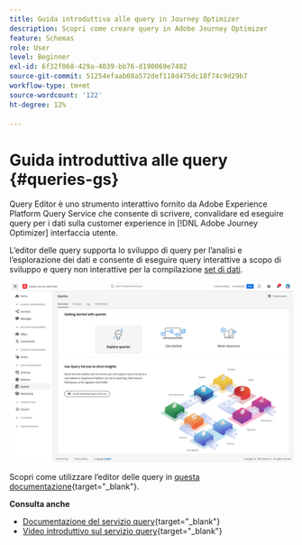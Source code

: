 ```yaml
---
title: Guida introduttiva alle query in Journey Optimizer
description: Scopri come creare query in Adobe Journey Optimizer
feature: Schemas
role: User
level: Beginner
exl-id: 6f32f068-429a-4039-bb76-d190069e7402
source-git-commit: 51254efaab08a572def118d475dc18f74c9d29b7
workflow-type: tm+mt
source-wordcount: '122'
ht-degree: 12%

---
```


# Guida introduttiva alle query {#queries-gs}

Query Editor è uno strumento interattivo fornito da Adobe Experience Platform Query Service che consente di scrivere, convalidare ed eseguire query per i dati sulla customer experience in [!DNL Adobe Journey Optimizer] interfaccia utente.

L’editor delle query supporta lo sviluppo di query per l’analisi e l’esplorazione dei dati e consente di eseguire query interattive a scopo di sviluppo e query non interattive per la compilazione [set di dati](get-started-datasets.md).


![](../assets/queries-home.png)

Scopri come utilizzare l’editor delle query in [questa documentazione](https://experienceleague.adobe.com/docs/experience-platform/query/ui/user-guide.html){target=&quot;_blank&quot;}.

**Consulta anche**

* [Documentazione del servizio query](https://experienceleague.adobe.com/docs/experience-platform/query/home.html?lang=it){target=&quot;_blank&quot;}
* [Video introduttivo sul servizio query](https://experienceleague.adobe.com/docs/platform-learn/tutorials/queries/understanding-query-service.html?lang=it){target=&quot;_blank&quot;}
